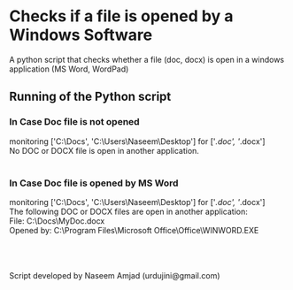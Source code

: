 # Checks if a file is opened by a Windows Software
A python script that checks whether a file (doc, docx) is open in a windows application (MS Word, WordPad)
<br>
## Running of the Python script
### In Case Doc file is not opened
monitoring ['C:\\Docs', 'C:\\Users\\Naseem\\Desktop'] for ['*.doc', '*.docx'] <br>
No DOC or DOCX file is open in another application.<br>
<br>

### In Case Doc file is opened by MS Word
monitoring ['C:\\Docs', 'C:\\Users\\Naseem\\Desktop'] for ['*.doc', '*.docx'] <br>
The following DOC or DOCX files are open in another application: <br>
File: C:\Docs\MyDoc.docx <br>
Opened by: C:\Program Files\Microsoft Office\Office\WINWORD.EXE <br>
<br>

<br>
<br>
Script developed by Naseem Amjad (urdujini@gmail.com)